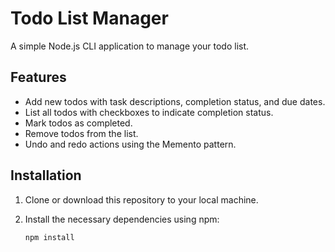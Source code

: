 # Todo List Manager

A simple Node.js CLI application to manage your todo list.

## Features

- Add new todos with task descriptions, completion status, and due dates.
- List all todos with checkboxes to indicate completion status.
- Mark todos as completed.
- Remove todos from the list.
- Undo and redo actions using the Memento pattern.

## Installation

1. Clone or download this repository to your local machine.

2. Install the necessary dependencies using npm:

   ```bash
   npm install
